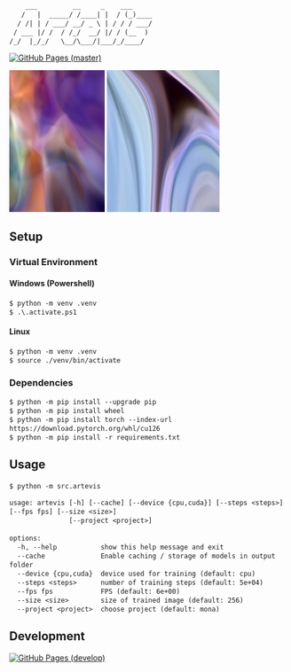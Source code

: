 ```text
    ___         __     _    ___     
   /   |  _____/ /____| |  / (_)____
  / /| | / ___/ __/ _ \ | / / / ___/
 / ___ |/ /  / /_/  __/ |/ / (__  ) 
/_/  |_/_/   \__/\___/|___/_/____/  
```

[![GitHub Pages (master)](https://github.com/s9latimm/artevis/actions/workflows/github-pages.yml/badge.svg?branch=master)](https://s9latimm.github.io/artevis/)

<img src="web/images/mona/0-1-1-2-3_art.jpg" height="256"/> <img src="web/images/fog/1-0-1-2-2_art.jpg" height="256"/>

## Setup

### Virtual Environment

#### Windows (Powershell)

```shell
$ python -m venv .venv
$ .\.activate.ps1
```

#### Linux

```shell
$ python -m venv .venv
$ source ./venv/bin/activate
```

### Dependencies

```shell
$ python -m pip install --upgrade pip
$ python -m pip install wheel
$ python -m pip install torch --index-url https://download.pytorch.org/whl/cu126
$ python -m pip install -r requirements.txt
```

## Usage

```shell
$ python -m src.artevis
```

```text
usage: artevis [-h] [--cache] [--device {cpu,cuda}] [--steps <steps>] [--fps fps] [--size <size>]
               [--project <project>]

options:
  -h, --help           show this help message and exit
  --cache              Enable caching / storage of models in output folder
  --device {cpu,cuda}  device used for training (default: cpu)
  --steps <steps>      number of training steps (default: 5e+04)
  --fps fps            FPS (default: 6e+00)
  --size <size>        size of trained image (default: 256)
  --project <project>  choose project (default: mona)
```

## Development

[![GitHub Pages (develop)](https://github.com/s9latimm/artevis/actions/workflows/github-pages.yml/badge.svg?branch=develop)](https://s9latimm.github.io/artevis/develop/?domain=https://s9latimm.github.io/artevis/develop)
